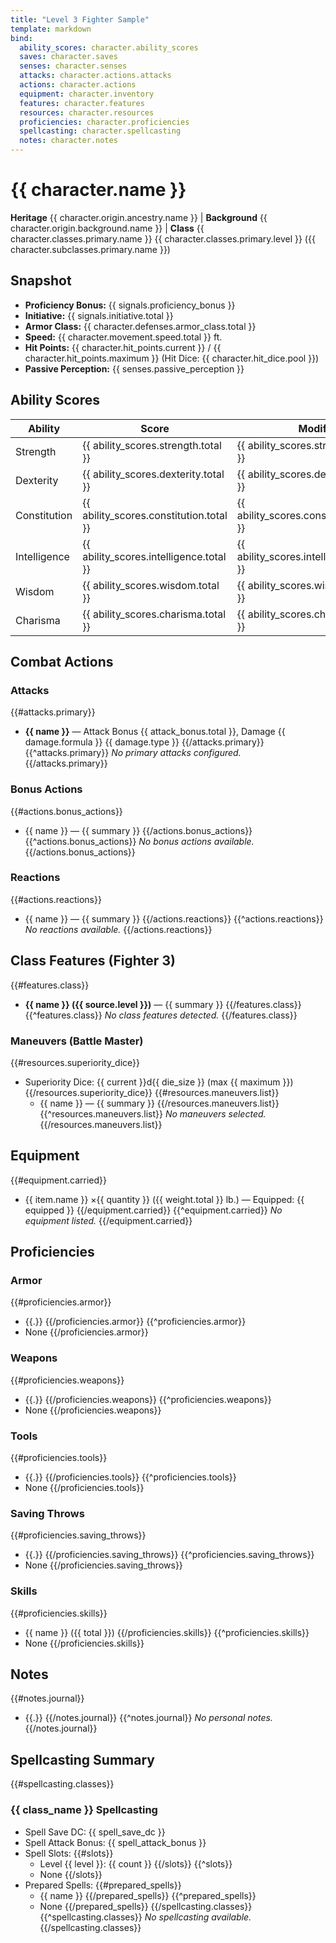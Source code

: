 ```yaml
---
title: "Level 3 Fighter Sample"
template: markdown
bind:
  ability_scores: character.ability_scores
  saves: character.saves
  senses: character.senses
  attacks: character.actions.attacks
  actions: character.actions
  equipment: character.inventory
  features: character.features
  resources: character.resources
  proficiencies: character.proficiencies
  spellcasting: character.spellcasting
  notes: character.notes
---
```


# {{ character.name }}

**Heritage** {{ character.origin.ancestry.name }} | **Background** {{ character.origin.background.name }} | **Class** {{ character.classes.primary.name }} {{ character.classes.primary.level }} ({{ character.subclasses.primary.name }})

## Snapshot
- **Proficiency Bonus:** {{ signals.proficiency_bonus }}
- **Initiative:** {{ signals.initiative.total }}
- **Armor Class:** {{ character.defenses.armor_class.total }}
- **Speed:** {{ character.movement.speed.total }} ft.
- **Hit Points:** {{ character.hit_points.current }} / {{ character.hit_points.maximum }} (Hit Dice: {{ character.hit_dice.pool }})
- **Passive Perception:** {{ senses.passive_perception }}

## Ability Scores
| Ability | Score | Modifier | Save | Save Proficient |
|---------|-------|----------|------|-----------------|
| Strength | {{ ability_scores.strength.total }} | {{ ability_scores.strength.modifier }} | {{ saves.strength.total }} | {{ saves.strength.proficient }} |
| Dexterity | {{ ability_scores.dexterity.total }} | {{ ability_scores.dexterity.modifier }} | {{ saves.dexterity.total }} | {{ saves.dexterity.proficient }} |
| Constitution | {{ ability_scores.constitution.total }} | {{ ability_scores.constitution.modifier }} | {{ saves.constitution.total }} | {{ saves.constitution.proficient }} |
| Intelligence | {{ ability_scores.intelligence.total }} | {{ ability_scores.intelligence.modifier }} | {{ saves.intelligence.total }} | {{ saves.intelligence.proficient }} |
| Wisdom | {{ ability_scores.wisdom.total }} | {{ ability_scores.wisdom.modifier }} | {{ saves.wisdom.total }} | {{ saves.wisdom.proficient }} |
| Charisma | {{ ability_scores.charisma.total }} | {{ ability_scores.charisma.modifier }} | {{ saves.charisma.total }} | {{ saves.charisma.proficient }} |

## Combat Actions
### Attacks
{{#attacks.primary}}
- **{{ name }}** — Attack Bonus {{ attack_bonus.total }}, Damage {{ damage.formula }} {{ damage.type }}
{{/attacks.primary}}
{{^attacks.primary}}
_No primary attacks configured._
{{/attacks.primary}}

### Bonus Actions
{{#actions.bonus_actions}}
- {{ name }} — {{ summary }}
{{/actions.bonus_actions}}
{{^actions.bonus_actions}}
_No bonus actions available._
{{/actions.bonus_actions}}

### Reactions
{{#actions.reactions}}
- {{ name }} — {{ summary }}
{{/actions.reactions}}
{{^actions.reactions}}
_No reactions available._
{{/actions.reactions}}

## Class Features (Fighter 3)
{{#features.class}}
- **{{ name }} ({{ source.level }})** — {{ summary }}
{{/features.class}}
{{^features.class}}
_No class features detected._
{{/features.class}}

### Maneuvers (Battle Master)
{{#resources.superiority_dice}}
- Superiority Dice: {{ current }}d{{ die_size }} (max {{ maximum }})
{{/resources.superiority_dice}}
{{#resources.maneuvers.list}}
  - {{ name }} — {{ summary }}
{{/resources.maneuvers.list}}
{{^resources.maneuvers.list}}
_No maneuvers selected._
{{/resources.maneuvers.list}}

## Equipment
{{#equipment.carried}}
- {{ item.name }} ×{{ quantity }} ({{ weight.total }} lb.) — Equipped: {{ equipped }}
{{/equipment.carried}}
{{^equipment.carried}}
_No equipment listed._
{{/equipment.carried}}

## Proficiencies
### Armor
{{#proficiencies.armor}}
- {{.}}
{{/proficiencies.armor}}
{{^proficiencies.armor}}
- None
{{/proficiencies.armor}}

### Weapons
{{#proficiencies.weapons}}
- {{.}}
{{/proficiencies.weapons}}
{{^proficiencies.weapons}}
- None
{{/proficiencies.weapons}}

### Tools
{{#proficiencies.tools}}
- {{.}}
{{/proficiencies.tools}}
{{^proficiencies.tools}}
- None
{{/proficiencies.tools}}

### Saving Throws
{{#proficiencies.saving_throws}}
- {{.}}
{{/proficiencies.saving_throws}}
{{^proficiencies.saving_throws}}
- None
{{/proficiencies.saving_throws}}

### Skills
{{#proficiencies.skills}}
- {{ name }} ({{ total }})
{{/proficiencies.skills}}
{{^proficiencies.skills}}
- None
{{/proficiencies.skills}}

## Notes
{{#notes.journal}}
- {{.}}
{{/notes.journal}}
{{^notes.journal}}
_No personal notes._
{{/notes.journal}}

## Spellcasting Summary
{{#spellcasting.classes}}
### {{ class_name }} Spellcasting
- Spell Save DC: {{ spell_save_dc }}
- Spell Attack Bonus: {{ spell_attack_bonus }}
- Spell Slots:
{{#slots}}
  - Level {{ level }}: {{ count }}
{{/slots}}
{{^slots}}
  - None
{{/slots}}
- Prepared Spells:
{{#prepared_spells}}
  - {{ name }}
{{/prepared_spells}}
{{^prepared_spells}}
  - None
{{/prepared_spells}}
{{/spellcasting.classes}}
{{^spellcasting.classes}}
_No spellcasting available._
{{/spellcasting.classes}}
